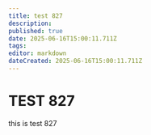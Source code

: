 ```yaml
---
title: test 827
description: 
published: true
date: 2025-06-16T15:00:11.711Z
tags: 
editor: markdown
dateCreated: 2025-06-16T15:00:11.711Z
---
```


# TEST 827
this is test 827
